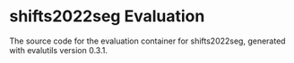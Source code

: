 # shifts2022seg Evaluation

The source code for the evaluation container for
shifts2022seg, generated with
evalutils version 0.3.1.

